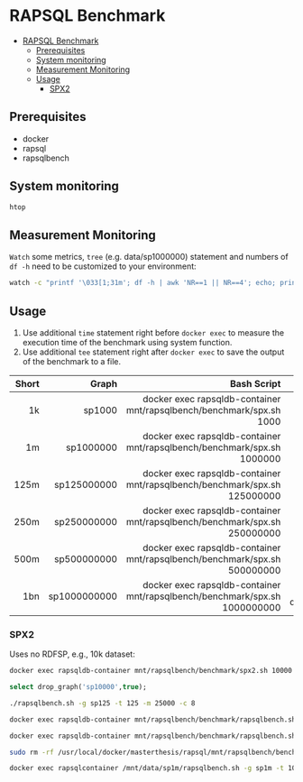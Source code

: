 # RAPSQL Benchmark

- [RAPSQL Benchmark](#rapsql-benchmark)
  - [Prerequisites](#prerequisites)
  - [System monitoring](#system-monitoring)
  - [Measurement Monitoring](#measurement-monitoring)
  - [Usage](#usage)
    - [SPX2](#spx2)

## Prerequisites

- docker
- rapsql
- rapsqlbench

## System monitoring

```bash
htop
```

## Measurement Monitoring

`Watch` some metrics, `tree` (e.g. data/sp1000000) statement and numbers of `df -h` need to be customized to your environment:

```bash
watch -c "printf '\033[1;31m'; df -h | awk 'NR==1 || NR==4'; echo; printf '\033[1;33m'; free -h; echo; printf '\033[1;34m'; du -h data; echo; printf '\033[1;36m'; tree -f -sh -L 2 data/sp1000000 --dirsfirst; echo; printf '\033[1;32m'; vmstat -a -t -S M; printf '\033[0m'"
```

## Usage

1. Use additional `time` statement right before `docker exec` to measure the execution time of the benchmark using system function.
2. Use additional `tee` statement right after `docker exec` to save the output of the benchmark to a file.

| Short |        Graph |                                                                Bash Script |                          SQL Drop Graph |
| ----: | -----------: | -------------------------------------------------------------------------: | --------------------------------------: |
|    1k |       sp1000 |       docker exec rapsqldb-container mnt/rapsqlbench/benchmark/spx.sh 1000 |       select drop_graph('sp1000',true); |
|    1m |    sp1000000 |    docker exec rapsqldb-container mnt/rapsqlbench/benchmark/spx.sh 1000000 |    select drop_graph('sp1000000',true); |
|  125m |  sp125000000 |  docker exec rapsqldb-container mnt/rapsqlbench/benchmark/spx.sh 125000000 |  select drop_graph('sp125000000',true); |
|  250m |  sp250000000 |  docker exec rapsqldb-container mnt/rapsqlbench/benchmark/spx.sh 250000000 |  select drop_graph('sp250000000',true); |
|  500m |  sp500000000 |  docker exec rapsqldb-container mnt/rapsqlbench/benchmark/spx.sh 500000000 |  select drop_graph('sp500000000',true); |
|   1bn | sp1000000000 | docker exec rapsqldb-container mnt/rapsqlbench/benchmark/spx.sh 1000000000 | select drop_graph('sp1000000000',true); |

### SPX2

Uses no RDFSP, e.g., 10k dataset:

```bash
docker exec rapsqldb-container mnt/rapsqlbench/benchmark/spx2.sh 10000
```

```sql
select drop_graph('sp10000',true);
```

```bash
./rapsqlbench.sh -g sp125 -t 125 -m 25000 -c 8
```

```bash
docker exec rapsqldb-container mnt/rapsqlbench/benchmark/rapsqlbench.sh -g sp1m -t 1000000 -m 25000 -c 8
```

```bash
docker exec rapsqldb-container mnt/rapsqlbench/benchmark/rapsqlbench.sh -g sp100k -t 100000 -m 25000 -c 8
```

```bash
sudo rm -rf /usr/local/docker/masterthesis/rapsql/mnt/rapsqlbench/benchmark/data/sp*; sudo rm -rf /usr/local/docker/masterthesis/rapsql/mnt/rapsqlbench/benchmark/measurement/sp*
```

```bash
docker exec rapsqlcontainer /mnt/data/sp1m/rapsqlbench.sh -g sp1m -t 1000000 -m 250000 -c 32
```
